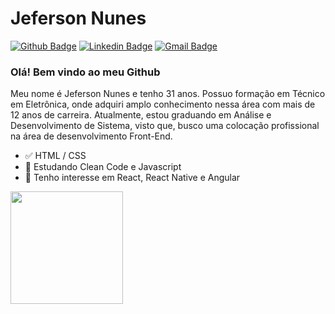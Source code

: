 
# Jeferson Nunes

[![Github Badge](https://img.shields.io/badge/-Github-000?style=flat-square&logo=Github&logoColor=white&link=https://github.com/jeferson-nt)](https://github.com/jeferson-nt)
[![Linkedin Badge](https://img.shields.io/badge/-LinkedIn-blue?style=flat-square&logo=Linkedin&logoColor=white&link=https://www.linkedin.com/in/jeferson-nt/)](https://www.linkedin.com/in/jeferson-nt/)
[![Gmail Badge](https://img.shields.io/badge/-Gmail-c14438?style=flat-square&logo=Gmail&logoColor=white&link=mailto:jefteixeira.2490@gmail.com)](mailto:jefteixeira.2490@gmail.com)

### Olá! Bem vindo ao meu Github

Meu nome é Jeferson Nunes e tenho 31 anos. Possuo formação em Técnico em Eletrônica, onde adquiri amplo conhecimento nessa área com mais de 12 anos de carreira. Atualmente, estou graduando em Análise e Desenvolvimento de Sistema, visto que, busco uma colocação profissional na área de desenvolvimento Front-End. 

- ✅ HTML / CSS 
- 📕 Estudando Clean Code e Javascript
- 📖 Tenho interesse em React, React Native e Angular

<div>
  <img height='180em' src="https://github-readme-stats.vercel.app/api?username=jeferson-nt&theme=dark&show_icons=true" />
</div>
